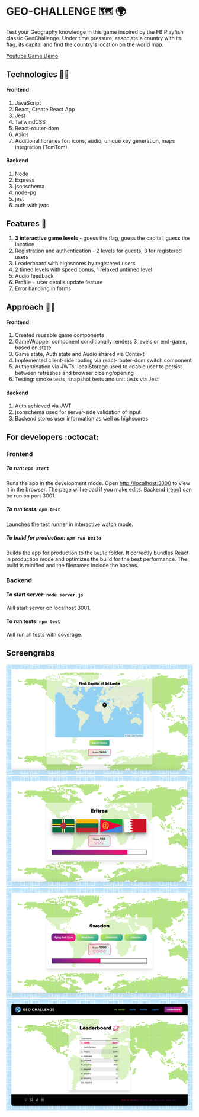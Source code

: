 # GEO-CHALLENGE :world_map: :earth_africa:

Test your Geography knowledge in this game inspired by the FB Playfish classic GeoChallenge. Under time pressure, associate a country with its flag, its capital and find the country's location on the world map.

[Youtube Game Demo](https://www.youtube.com/watch?v=947ZMR_mDj8&ab_channel=SansPanicDev)

## Technologies :woman_scientist:

#### Frontend

1. JavaScript
2. React, Create React App
3. Jest
4. TailwindCSS
5. React-router-dom
6. Axios
7. Additional libraries for: icons, audio, unique key generation, maps integration (TomTom)

#### Backend

1. Node
2. Express
3. jsonschema
4. node-pg
5. jest
6. auth with jwts

## Features :palm_tree:

1. **3 interactive game levels** - guess the flag, guess the capital, guess the location
2. Registration and authentication - 2 levels for guests, 3 for registered users
3. Leaderboard with highscores by registered users
4. 2 timed levels with speed bonus, 1 relaxed untimed level
5. Audio feedback
6. Profile + user details update feature
7. Error handling in forms

## Approach :woman_student:

#### Frontend

1. Created reusable game components
2. GameWrapper component conditionally renders 3 levels or end-game, based on state
3. Game state, Auth state and Audio shared via Context
4. Implemented client-side routing via react-router-dom switch component
5. Authentication via JWTs, localStorage used to enable user to persist between refreshes and browser closing/opening
6. Testing: smoke tests, snapshot tests and unit tests via Jest

#### Backend

1. Auth achieved via JWT
2. jsonschema used for server-side validation of input
3. Backend stores user information as well as highscores

## For developers :octocat:

### Frontend

##### To run: `npm start`

Runs the app in the development mode. Open [http://localhost:3000](http://localhost:3000) to view it in the browser. The page will reload if you make edits. Backend ([repo](https://github.com/sanspanic/geo-challenge-backend)) can be run on port 3001.

##### To run tests: `npm test`

Launches the test runner in interactive watch mode.

##### To build for production: `npm run build`

Builds the app for production to the `build` folder. It correctly bundles React in production mode and optimizes the build for the best performance. The build is minified and the filenames include the hashes.

### Backend

#### To start server: `node server.js`

Will start server on localhost 3001.

#### To run tests: `npm test`

Will run all tests with coverage.

## Screengrabs

![maps](frontend/src/Assets/Screengrabs/maps.png)
![maps](frontend/src/Assets/Screengrabs/flags.png)
![maps](frontend/src/Assets/Screengrabs/capitals.png)
![maps](frontend/src/Assets/Screengrabs/leaderboard.png)
